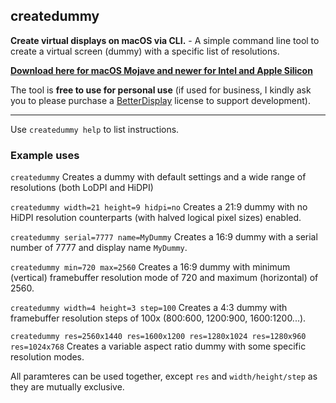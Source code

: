 ## createdummy

**Create virtual displays on macOS via CLI.** - A simple command line tool to create a virtual screen (dummy) with a specific list of resolutions.

**[Download here for macOS Mojave and newer for Intel and Apple Silicon](https://github.com/waydabber/createdummy/releases/download/v1.1.0/createdummy-v1.1.0.zip)**

The tool is **free to use for personal use** (if used for business, I kindly ask you to please purchase a [BetterDisplay](https://github.com/waydabber/BetterDisplay) license to support development).

---

Use `createdummy help` to list instructions.

### Example uses

`createdummy`
Creates a dummy with default settings and a wide range of resolutions (both LoDPI and HiDPI)

`createdummy width=21 height=9 hidpi=no`
Creates a 21:9 dummy with no HiDPI resolution counterparts (with halved logical pixel sizes) enabled.

`createdummy serial=7777 name=MyDummy`
Creates a 16:9 dummy with a serial number of 7777 and display name `MyDummy`.

`createdummy min=720 max=2560`
Creates a 16:9 dummy with minimum (vertical) framebuffer resolution mode of 720 and maximum (horizontal) of 2560.

`createdummy width=4 height=3 step=100`
Creates a 4:3 dummy with framebuffer resolution steps of 100x (800:600, 1200:900, 1600:1200...).

`createdummy res=2560x1440 res=1600x1200 res=1280x1024 res=1280x960 res=1024x768`
Creates a variable aspect ratio dummy with some specific resolution modes.

All paramteres can be used together, except `res` and `width/height/step` as they are mutually exclusive.

